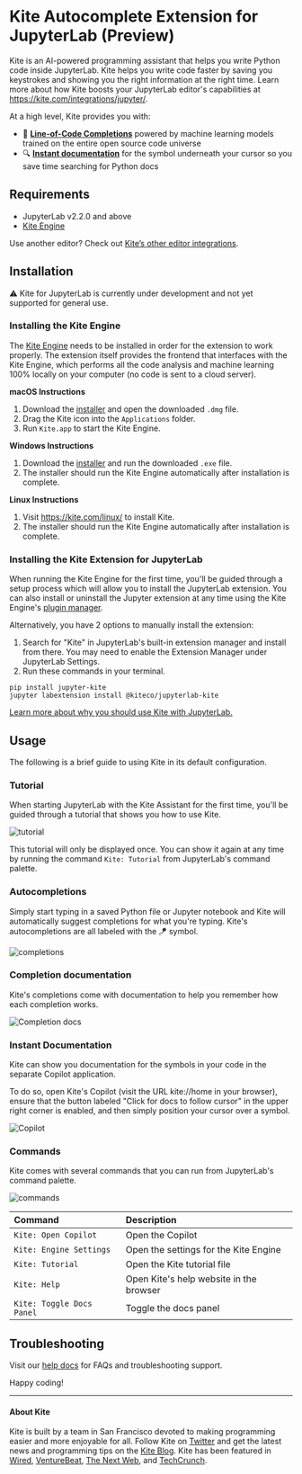 # Kite Autocomplete Extension for JupyterLab (Preview)

Kite is an AI-powered programming assistant that helps you write Python code inside JupyterLab. Kite helps you write code faster by saving you keystrokes and showing you the right information at the right time. Learn more about how Kite boosts your JupyterLab editor's capabilities at https://kite.com/integrations/jupyter/. 

At a high level, Kite provides you with:
* 🧠 __[Line-of-Code Completions](https://kite.com/blog/product/launching-line-of-code-completions-going-cloudless-and-17-million-in-funding/)__ powered by machine learning models trained on the entire open source code universe
* 🔍 __[Instant documentation](https://kite.com/copilot/)__ for the symbol underneath your cursor so you save time searching for Python docs


## Requirements

* JupyterLab v2.2.0 and above
* [Kite Engine](https://kite.com/)

Use another editor? Check out [Kite’s other editor integrations](https://kite.com/integrations/).

## Installation

⚠️ Kite for JupyterLab is currently under development and not yet supported for general use.

### Installing the Kite Engine

The [Kite Engine](https://kite.com/) needs to be installed in order for the extension to work properly. The extension itself provides the frontend that interfaces with the Kite Engine, which performs all the code analysis and machine learning 100% locally on your computer (no code is sent to a cloud server).

__macOS Instructions__
1. Download the [installer](https://kite.com/download) and open the downloaded `.dmg` file.
2. Drag the Kite icon into the `Applications` folder.
3. Run `Kite.app` to start the Kite Engine.

__Windows Instructions__
1. Download the [installer](https://kite.com/download) and run the downloaded `.exe` file.
2. The installer should run the Kite Engine automatically after installation is complete.

__Linux Instructions__
1. Visit https://kite.com/linux/ to install Kite.
2. The installer should run the Kite Engine automatically after installation is complete.


### Installing the Kite Extension for JupyterLab

When running the Kite Engine for the first time, you'll be guided through a setup process which will allow you to install the JupyterLab extension. You can also install or uninstall the Jupyter extension at any time using the Kite Engine's [plugin manager](https://help.kite.com/article/62-managing-editor-plugins).

Alternatively, you have 2 options to manually install the extension:
1. Search for "Kite" in JupyterLab's built-in extension manager and install from there. You may need to enable the Extension Manager under JupyterLab Settings.
2. Run these commands in your terminal.
```
pip install jupyter-kite
jupyter labextension install @kiteco/jupyterlab-kite
```

[Learn more about why you should use Kite with JupyterLab.](https://kite.com/integrations/jupyter/)


## Usage

The following is a brief guide to using Kite in its default configuration.

### Tutorial

When starting JupyterLab with the Kite Assistant for the first time, you'll be guided through a tutorial that shows you how to use Kite.

![tutorial](https://kite.com/kite-public/tutorial_file.png)

This tutorial will only be displayed once. You can show it again at any time by running the command `Kite: Tutorial` from JupyterLab's command palette.

### Autocompletions

Simply start typing in a saved Python file or Jupyter notebook and Kite will automatically suggest completions for what you're typing. Kite's autocompletions are all labeled with the 🪁 symbol.

![completions](https://kite.com/kite-public/import_statement.png)


### Completion documentation

Kite's completions come with documentation to help you remember how each completion works.

![Completion docs](https://kite.com/kite-public/completion_docs.png)


### Instant Documentation

Kite can show you documentation for the symbols in your code in the separate Copilot application. 

To do so, open Kite's Copilot (visit the URL kite://home in your browser), ensure that the button labeled "Click for docs to follow cursor" in the upper right corner is enabled, and then simply position your cursor over a symbol.

![Copilot](https://kite.com/kite-public/copilot_small.png)


### Commands

Kite comes with several commands that you can run from JupyterLab's command palette.

![commands](https://kite.com/kite-public/commands.png)

|Command|Description|
|:---|:---|
|`Kite: Open Copilot`|Open the Copilot|
|`Kite: Engine Settings`|Open the settings for the Kite Engine|
|`Kite: Tutorial`|Open the Kite tutorial file|
|`Kite: Help`|Open Kite's help website in the browser|
|`Kite: Toggle Docs Panel`|Toggle the docs panel|


## Troubleshooting

Visit our [help docs](https://help.kite.com/category/138-jupyterlab-plugin) for FAQs and troubleshooting support.

Happy coding!


---

#### About Kite 

Kite is built by a team in San Francisco devoted to making programming easier and more enjoyable for all. Follow Kite on
[Twitter](https://twitter.com/kitehq) and get the latest news and programming tips on the
[Kite Blog](https://kite.com/blog).
Kite has been featured in [Wired](https://www.wired.com/2016/04/kites-coding-asssitant-spots-errors-finds-better-open-source/), 
[VentureBeat](https://venturebeat.com/2019/01/28/kite-raises-17-million-for-its-ai-powered-developer-environment/), 
[The Next Web](https://thenextweb.com/dd/2016/04/14/kite-plugin/), and 
[TechCrunch](https://techcrunch.com/2019/01/28/kite-raises-17m-for-its-ai-driven-code-completion-tool/). 
